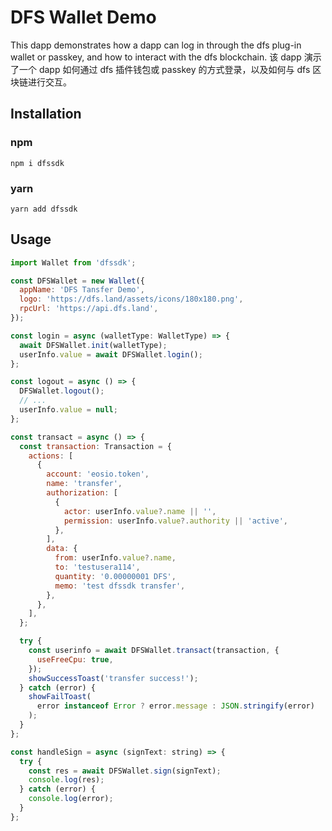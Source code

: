 # DFS Wallet Demo

This dapp demonstrates how a dapp can log in through the dfs plug-in wallet or passkey, and how to interact with the dfs blockchain.
该 dapp 演示了一个 dapp 如何通过 dfs 插件钱包或 passkey 的方式登录，以及如何与 dfs 区块链进行交互。

## Installation

### npm

```
npm i dfssdk
```

### yarn

```
yarn add dfssdk
```

## Usage

```js
import Wallet from 'dfssdk';

const DFSWallet = new Wallet({
  appName: 'DFS Tansfer Demo',
  logo: 'https://dfs.land/assets/icons/180x180.png',
  rpcUrl: 'https://api.dfs.land',
});

const login = async (walletType: WalletType) => {
  await DFSWallet.init(walletType);
  userInfo.value = await DFSWallet.login();
};

const logout = async () => {
  DFSWallet.logout();
  // ...
  userInfo.value = null;
};

const transact = async () => {
  const transaction: Transaction = {
    actions: [
      {
        account: 'eosio.token',
        name: 'transfer',
        authorization: [
          {
            actor: userInfo.value?.name || '',
            permission: userInfo.value?.authority || 'active',
          },
        ],
        data: {
          from: userInfo.value?.name,
          to: 'testusera114',
          quantity: '0.00000001 DFS',
          memo: 'test dfssdk transfer',
        },
      },
    ],
  };

  try {
    const userinfo = await DFSWallet.transact(transaction, {
      useFreeCpu: true,
    });
    showSuccessToast('transfer success!');
  } catch (error) {
    showFailToast(
      error instanceof Error ? error.message : JSON.stringify(error)
    );
  }
};

const handleSign = async (signText: string) => {
  try {
    const res = await DFSWallet.sign(signText);
    console.log(res);
  } catch (error) {
    console.log(error);
  }
};
```
